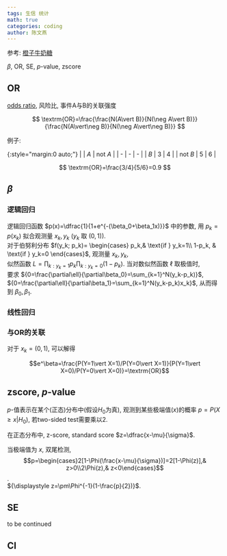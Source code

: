 ```yaml
---
tags: 生信 统计
math: true
categories: coding
author: 陈文燕
---
```

参考: [橙子牛奶糖](https://www.cnblogs.com/chenwenyan/p/14481976.html)

$\beta$, OR, SE, $p$-value, zscore

## OR
[odds ratio](https://en.wikipedia.org/wiki/Odds_ratio), 风险比, 事件A与B的关联强度

$$ \textrm{OR}=\frac{\frac{N(A\vert B)}{N(\neg A\vert B)}}{\frac{N(A\vert\neg B)}{N(\neg A\vert\neg B)}} $$

例子:

{:style="margin:0 auto;"}
| | $A$ | not $A$ |
| - | - | - |
| $B$ | 3 | 4 |
| not $B$ | 5 | 6 |

$$ \textrm{OR}=\frac{3/4}{5/6}=0.9 $$

## $\beta$

### 逻辑回归
逻辑回归函数 $p(x)=\dfrac{1}{1+e^{-(\beta_0+\beta_1x)}}$ 中的参数, 用 $p_k=p(x_k)$ 拟合观测量 ${x_k, y_k}$ ($y_k$ 取 $(0,1)$).  
对于伯努利分布 $f(y_k; p_k)= 
\begin{cases}
    p_k,& \text{if } y_k=1\\
    1-p_k,              & \text{if } y_k=0
\end{cases}$, 观测量 ${x_k, y_k}$,  
似然函数 ${L=\prod_{k:y_k=1}p_k\prod_{k:y_k=0}(1-p_k)}$. 当对数似然函数 $\ell$ 取极值时,   
要求 ${0=\frac{\partial\ell}{\partial\beta_0}=\sum_{k=1}^N(y_k-p_k)}$, ${0=\frac{\partial\ell}{\partial\beta_1}=\sum_{k=1}^N(y_k-p_k)x_k}$, 从而得到 $\beta_0, \beta_1$.

### 线性回归

### 与OR的关联
对于 $x_k=(0,1)$, 可以解得

$$e^\beta=\frac{P(Y=1\vert X=1)/P(Y=0\vert X=1)}{P(Y=1\vert X=0)/P(Y=0\vert X=0)}=\textrm{OR}$$

## zscore, $p$-value
$p$-值表示在某个(正态)分布中(假设$H_0$为真), 观测到某些极端值($x$)的概率 $p=P(X\geq x\vert H_0)$, 若two-sided test需要乘以2.

在正态分布中, z-score, standard score $z=\dfrac{x-\mu}{\sigma}$.

当极端值为 $x$, 双尾检测, $$p=\begin{cases}2[1-\Phi(\frac{x-\mu}{\sigma})]=2[1-\Phi(z)],& z>0\\2\Phi(z),& z<0\end{cases}$$.  
${\displaystyle z=\pm\Phi^{-1}(1-\frac{p}{2})}$.

## SE
to be continued

## CI

